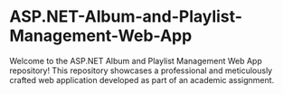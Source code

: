 # ASP.NET-Album-and-Playlist-Management-Web-App
Welcome to the ASP.NET Album and Playlist Management Web App repository! This repository showcases a professional and meticulously crafted web application developed as part of an academic assignment.
